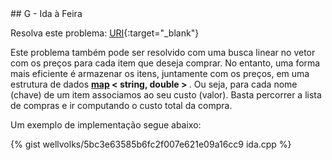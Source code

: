  <div id="ida">
 
 </div>
## G - Ida à Feira

Resolva este problema:
[URI][uri-1281]{:target="_blank"}

Este problema também pode ser resolvido com uma busca linear no vetor com os preços para cada item que deseja comprar. No entanto, uma forma mais eficiente é armazenar os itens, juntamente com os preços, em uma estrutura de dados <a href = "http://www.cplusplus.com/reference/map/map/"><b>map</b></a><b> < string, double > </b>. Ou seja, para cada nome (chave) de um item associamos ao seu custo (valor). Basta percorrer a lista de compras e ir computando o custo total da compra.  

Um exemplo de implementação segue abaixo:

{% gist wellvolks/5bc3e63585b6fc2f007e621e09a16cc9 ida.cpp %}


[uri-1281]:		https://www.urionlinejudge.com.br/judge/pt/problems/view/1281
